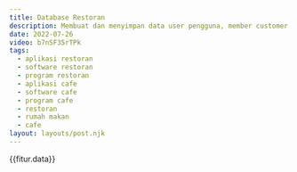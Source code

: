```yaml
---
title: Database Restoran
description: Membuat dan menyimpan data user pengguna, member customer pelanggan, supplier dan meja resto cafe rumah makan.
date: 2022-07-26
video: b7nSF35rTPk
tags:
  - aplikasi restoran
  - software restoran
  - program restoran
  - aplikasi cafe
  - software cafe
  - program cafe
  - restoran
  - rumah makan
  - cafe
layout: layouts/post.njk
---
```


{{fitur.data}}
